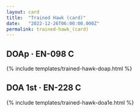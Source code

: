 ```yaml
---
layout: card
title:  "Trained Hawk (card)"
date:   "2022-12-26T06:00:00.000Z"
permalink: trained-hawk_(card)
---
```


## DOAp &middot; EN-098 C

{% include templates/trained-hawk-doap.html %}


## DOA 1st &middot; EN-228 C

{% include templates/trained-hawk-doa1e.html %}
